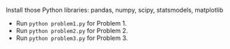 Install those Python libraries: pandas, numpy, scipy, statsmodels, 
matplotlib
- Run `python problem1.py` for Problem 1.
- Run `python problem2.py` for Problem 2.
- Run `python problem3.py` for Problem 3.


